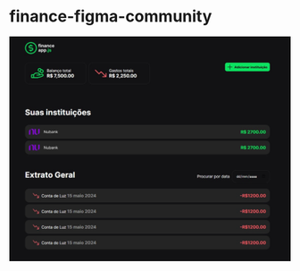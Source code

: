 # finance-figma-community


<img src="https://github.com/WivimDavid/finance-figma-community/blob/main/src/assets/banner-app.jpg" alt= "banner home"/>   
